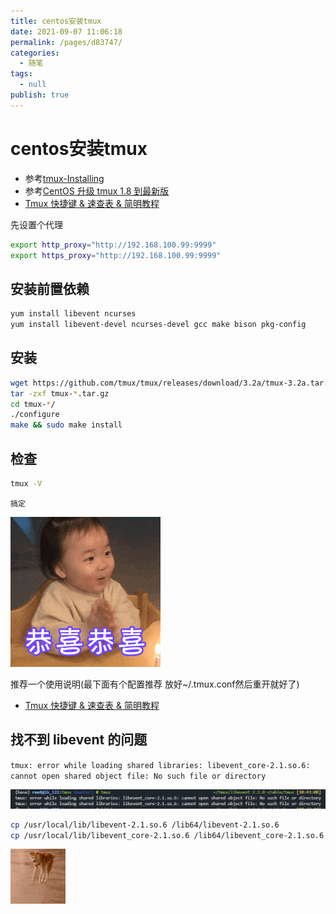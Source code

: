 ```yaml
---
title: centos安装tmux
date: 2021-09-07 11:06:18
permalink: /pages/d83747/
categories: 
  - 随笔
tags: 
  - null
publish: true
---
```

# centos安装tmux

* 参考[tmux-Installing](https://github.com/tmux/tmux/wiki/Installing)
* 参考[CentOS 升级 tmux 1.8 到最新版](https://blog.csdn.net/gneveek/article/details/82803909)
* [Tmux 快捷键 & 速查表 & 简明教程](https://gist.github.com/AngusWG/44043bee8a0e4c39331443ef71efc9b7)

先设置个代理

``` bash
export http_proxy="http://192.168.100.99:9999"
export https_proxy="http://192.168.100.99:9999"
```

## 安装前置依赖

``` bash
yum install libevent ncurses
yum install libevent-devel ncurses-devel gcc make bison pkg-config
```

## 安装

``` bash
wget https://github.com/tmux/tmux/releases/download/3.2a/tmux-3.2a.tar.gz
tar -zxf tmux-*.tar.gz
cd tmux-*/
./configure
make && sudo make install
```

## 检查

```bash
tmux -V
```

`搞定`

![搞定](../images/2021-09-07-11-15-40.gif)

推荐一个使用说明(最下面有个配置推荐 放好~/.tmux.conf然后重开就好了)

* [Tmux 快捷键 & 速查表 & 简明教程](https://gist.github.com/AngusWG/44043bee8a0e4c39331443ef71efc9b7)

## 找不到 libevent 的问题

`tmux: error while loading shared libraries: libevent_core-2.1.so.6: cannot open shared object file: No such file or directory`

![问题1](../images/2021-09-07-11-19-53.png)

```bash
cp /usr/local/lib/libevent-2.1.so.6 /lib64/libevent-2.1.so.6
cp /usr/local/lib/libevent_core-2.1.so.6 /lib64/libevent_core-2.1.so.6
```

![.](../images/2021-09-07-11-16-11.gif)

